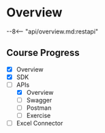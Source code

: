 # Overview

--8<-- "api/overview.md:restapi"

## Course Progress
-   [X] Overview
-   [X] SDK
-   [ ] APIs
    *   [X] Overview
    *   [ ] Swagger
    *   [ ] Postman
    *   [ ] Exercise
-   [ ] Excel Connector
